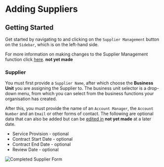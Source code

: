 # Adding Suppliers

## Getting Started

Get started by navigating to and clicking on the `Supplier Management` button on the `Sidebar`, which is on the left-hand side.

For more information on making changes to the Supplier Management function click [here][Supplier Management]. **not yet made**

### Supplier

You must first provide a `Supplier Name`, after which choose the **Business Unit** you are assigning the Supplier to. The business unit selector is a drop-down menu, from which you can select from the business functions your organisation has created.

After this, you must provide the name of an `Account Manager`, the `Account Number` and an `Email` or other forms of contact. The following are optional data that can also be added but can be [edited in][Modifying a Supplier] **not yet made** at a later date. 

+ Service Provision - optional
+ Contract Start Date - optional
+ Contract End Date - optional
+ Review Date - optional

<img src="/img/DocImg/General Information/Supplier_Management/Completed_Supplier_Manager_Form.png" alt="Completed Supplier Form" class="center"/>


[Supplier Management]: ../actions#supplier-management
[Modifying a Supplier]: ../actions#modifying-a-supplier
